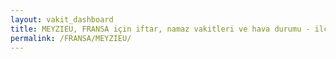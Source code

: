 ```yaml
---
layout: vakit_dashboard
title: MEYZIEU, FRANSA için iftar, namaz vakitleri ve hava durumu - ilçe/eyalet seç
permalink: /FRANSA/MEYZIEU/
---
```


<script type="text/javascript">
  var GLOBAL_COUNTRY = 'FRANSA';
  var GLOBAL_CITY = 'MEYZIEU';
  var GLOBAL_STATE = '';
  var lat = 72;
  var lon = 21;
</script>
